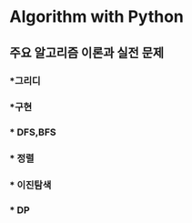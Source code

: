 # Algorithm with Python

## 주요 알고리즘 이론과 실전 문제

### \*그리디

### \*구현

### \* DFS,BFS

### \* 정렬

### \* 이진탐색

### \* DP
